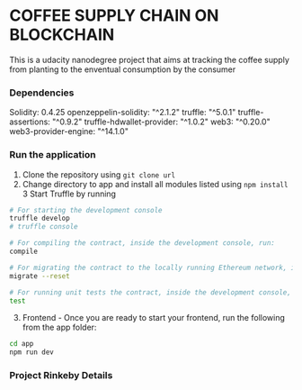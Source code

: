 # COFFEE SUPPLY CHAIN ON BLOCKCHAIN
This is a udacity nanodegree project that aims at tracking the coffee supply from planting to the enventual consumption by the consumer

### Dependencies 
Solidity: 0.4.25
openzeppelin-solidity: "^2.1.2"
truffle: "^5.0.1"
truffle-assertions: "^0.9.2"
truffle-hdwallet-provider: "^1.0.2"
web3: "^0.20.0"
web3-provider-engine: "^14.1.0"

### Run the application
1. Clone the repository using `git clone url`
2. Change directory to app and install all modules listed using
   `npm install`
3 Start Truffle by running
```bash
# For starting the development console
truffle develop
# truffle console

# For compiling the contract, inside the development console, run:
compile

# For migrating the contract to the locally running Ethereum network, inside the development console
migrate --reset

# For running unit tests the contract, inside the development console, run:
test
```

3. Frontend - Once you are ready to start your frontend, run the following from the app folder:
```bash
cd app
npm run dev
```

### Project Rinkeby Details
